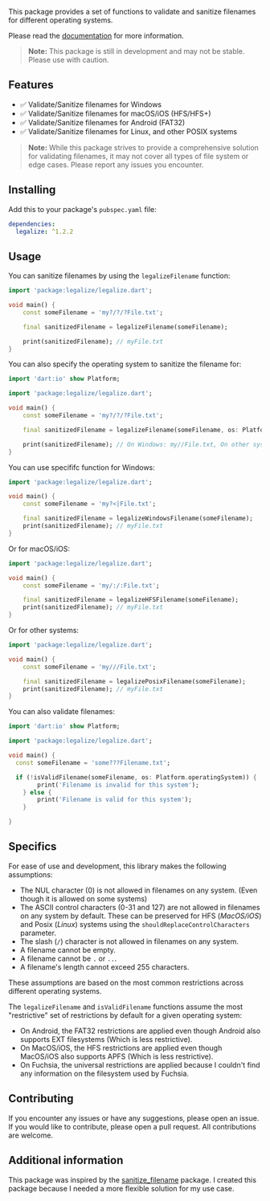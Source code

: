 This package provides a set of functions to validate and sanitize filenames for different operating systems.

Please read the [documentation](https://pub.dev/documentation/legalize/latest/) for more information.

> **Note:** This package is still in development and may not be stable. Please use with caution.

## Features

- ✅ Validate/Sanitize filenames for Windows
- ✅ Validate/Sanitize filenames for macOS/iOS (HFS/HFS+)
- ✅ Validate/Sanitize filenames for Android (FAT32)
- ✅ Validate/Sanitize filenames for Linux, and other POSIX systems

> **Note:** While this package strives to provide a comprehensive solution for validating filenames, it may not cover all types of file system or edge cases. Please report any issues you encounter.

## Installing

Add this to your package's `pubspec.yaml` file:

```yaml
dependencies:
  legalize: ^1.2.2
```

## Usage

You can sanitize filenames by using the `legalizeFilename` function:

```dart
import 'package:legalize/legalize.dart';

void main() {
	const someFilename = 'my?/?/?File.txt';

	final sanitizedFilename = legalizeFilename(someFilename);

	print(sanitizedFilename); // myFile.txt
}
```

You can also specify the operating system to sanitize the filename for:

```dart
import 'dart:io' show Platform;

import 'package:legalize/legalize.dart';

void main() {
	const someFilename = 'my?/?/?File.txt';

	final sanitizedFilename = legalizeFilename(someFilename, os: Platform.operatingSystem);

	print(sanitizedFilename); // On Windows: my//File.txt, On other systems: my???File.txt
}
```

You can use specififc function for Windows:

```dart
import 'package:legalize/legalize.dart';

void main() {
	const someFilename = 'my?<|File.txt';

	final sanitizedFilename = legalizeWindowsFilename(someFilename);
	print(sanitizedFilename); // myFile.txt
}
```

Or for macOS/iOS:

```dart
import 'package:legalize/legalize.dart';

void main() {
	const someFilename = 'my/:/:File.txt';

	final sanitizedFilename = legalizeHFSFilename(someFilename);
	print(sanitizedFilename); // myFile.txt
}
```

Or for other systems:

```dart
import 'package:legalize/legalize.dart';

void main() {
	const someFilename = 'my///File.txt';

	final sanitizedFilename = legalizePosixFilename(someFilename);
	print(sanitizedFilename); // myFile.txt
}
```

You can also validate filenames:

```dart
import 'dart:io' show Platform;

import 'package:legalize/legalize.dart';

void main() {
  const someFilename = 'some???Filename.txt';

  if (!isValidFilename(someFilename, os: Platform.operatingSystem)) {
		print('Filename is invalid for this system');
	} else {
		print('Filename is valid for this system');
	}

}
```

## Specifics

For ease of use and development, this library makes the following assumptions:

- The NUL character (0) is not allowed in filenames on any system. (Even though it is allowed on some systems)
- The ASCII control characters (0-31 and 127) are not allowed in filenames on any system by default. These can be preserved for HFS (_MacOS/iOS_) and Posix (_Linux_) systems using the `shouldReplaceControlCharacters` parameter.
- The slash (`/`) character is not allowed in filenames on any system.
- A filename cannot be empty.
- A filename cannot be `.` or `..`.
- A filename's length cannot exceed 255 characters.

These assumptions are based on the most common restrictions across different operating systems.

The `legalizeFilename` and `isValidFilename` functions assume the most "restrictive" set of restrictions by default for a given operating system:

- On Android, the FAT32 restrictions are applied even though Android also supports EXT filesystems (Which is less restrictive).
- On MacOS/iOS, the HFS restrictions are applied even though MacOS/iOS also supports APFS (Which is less restrictive).
- On Fuchsia, the universal restrictions are applied because I couldn't find any information on the filesystem used by Fuchsia.

## Contributing

If you encounter any issues or have any suggestions, please open an issue. If you would like to contribute, please open a pull request. All contributions are welcome.

## Additional information

This package was inspired by the [sanitize_filename](https://pub.dev/packages/sanitize_filename) package. I created this package because I needed a more flexible solution for my use case.
